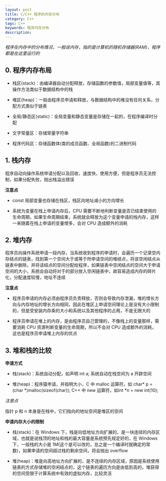```yaml
---
layout: post
title: C/C++ 程序的内存分布
category: C++
tags: C++
keywords: 程序内存分布
description:
---
```


*程序在内存中的分布情况，一般说内存，指的是计算机的随机存储器(RAM)，程序都是在这里运行的*

## 0. 程序内存布局

- 栈区(stack)：由编译器自动分配释放，存储函数的参数值，局部变量值等，其操作方法类似于数据结构中的栈

- 堆区(heap)：一般由程序员申请和释放，与数据结构中的堆没有任何关系，分配方式类似于链表

- 全局/静态区(static)：全局变量和静态变量是存储在一起的，在程序编译时分配

- 文字常量区：存储常量字符串

- 程序代码区：存储函数体(类的成员函数、全局函数)的二进制代码

## 1. 栈内存

程序自动向操作系统申请分配以及回收，速度快，使用方便，但是程序员无法控制，如果分配失败，抛出栈溢出错误

**注意点**

- const 局部变量也存储在栈区，栈区向地址减小的方向增长

- 系统为变量在栈上申请内存后，CPU 需要不断地判断变量是否已结束使用的生命周期，如果生命周期结束，系统就会释放为这个变量申请的栈内存，这样一来随着在栈上申请的变量增多，会对 CPU 造成额外的消耗

## 2. 堆内存

程序员向操作系统申请一段内存，当系统收到程序的申请时，会遍历一个记录空内存结点的链表，找到第一个空间大于或等于所申请空间的堆结点，将该空闲结点从链表中删除，并将该结点的空间分配给程序，如果链表中空闲结点的空间大于申请空间的大小，系统会自动将对于的部分放入空闲链表中，故容易造成内存的碎片化，分配速度较慢，地址不连续

**注意点**

- 程序员申请的内存必须由程序员负责释放，否则会导致内存泄漏，堆的增长方向与内存地址的增长方向相同，因此在堆区上申请空间理论上是没有大小限制的，但是受安装内存条的大小和系统以及其他程序的占用，不是无限大的

- 程序员申请在堆上的内存，是由程序员自己管理的，不像栈上的变量那样，需要消耗 CPU 资源判断变量的生命周期，所以不会对 CPU 造成额外的消耗，这也是程序员申请堆上内存的优点

## 3. 堆和栈的比较

**申请方式**

- 栈(stack)：系统自动分配，如声明 int a; 系统自动在栈空间为 a 开辟空间

- 堆(heap)：程序猿申请，并指明大小，C 中 malloc 运算符，如 char* p = (char *)malloc(sizeof(char)); C++ 中 new 运算符，如int *n = new int(10);

*注意点*

指针 p 和 n 本身是在栈中，它们指向的地址空间是堆区的空间

**申请内存大小的限制**

- 栈(stack)：在 Windows 下，栈是向低地址方向扩展的，是一块连续的内存区域，也就是说栈顶的地址和栈的最大容量是系统预先规定好的，在 Windows 下，一般栈的大小是 1M(这个是可以改的，总之是一个编译时就确定的常数)，如果申请的空间超过栈的剩余空间，将会抛出 overflow

- 堆(heap)：堆是向高地址方向扩展的，是不连续的内存区域，原因是系统使用链表的方式存储堆的空闲结点的，这个链表的遍历方向是由低到高的，堆获得的空间受限于计算系统中有效的虚拟内存，比较灵活
